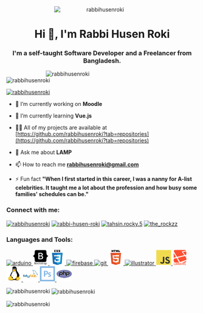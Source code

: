 <div align="center"><img style="display: block;
  margin-left: auto;
  margin-right: auto;
  width: 50%;" src="https://user-images.githubusercontent.com/84996850/215825471-ce85acd5-12ef-4a92-9456-dcfa46415e4f.gif" alt="rabbihusenroki" /></div>
<h1 align="center">Hi 👋, I'm Rabbi Husen Roki</h1>
<h3 align="center">I'm a self-taught Software Developer and a Freelancer from Bangladesh.</h3>
<img align="right" width="400" src="https://user-images.githubusercontent.com/84996850/215816917-132ab65c-2d38-4f06-98ba-fa58642d5f32.gif" alt="rabbihusenroki" />

<p align="left"> <img src="https://komarev.com/ghpvc/?username=rabbihusenroki&label=Profile%20views&color=0e75b6&style=flat" alt="rabbihusenroki" /> </p>

<p align="left"> <a href="https://twitter.com/rabbihusenroki" target="blank"><img src="https://img.shields.io/twitter/follow/rabbihusenroki?logo=twitter&style=for-the-badge" alt="rabbihusenroki" /></a> </p>

- 🔭 I’m currently working on **Moodle**

- 🌱 I’m currently learning **Vue.js**

- 👨‍💻 All of my projects are available at [https://github.com/rabbihusenroki?tab=repositories](https://github.com/rabbihusenroki?tab=repositories)

- 💬 Ask me about **LAMP**

- 📫 How to reach me **rabbihusenroki@gmail.com**

- ⚡ Fun fact **"When I first started in this career, I was a nanny for A-list celebrities. It taught me a lot about the profession and how busy some families' schedules can be."**

<h3 align="left">Connect with me:</h3>
<p align="left">
<a href="https://twitter.com/rabbihusenroki" target="blank"><img align="center" src="https://raw.githubusercontent.com/rahuldkjain/github-profile-readme-generator/master/src/images/icons/Social/twitter.svg" alt="rabbihusenroki" height="30" width="40" /></a>
<a href="https://linkedin.com/in/rabbi-husen-roki" target="blank"><img align="center" src="https://raw.githubusercontent.com/rahuldkjain/github-profile-readme-generator/master/src/images/icons/Social/linked-in-alt.svg" alt="rabbi-husen-roki" height="30" width="40" /></a>
<a href="https://fb.com/tahsin.rocky.5" target="blank"><img align="center" src="https://raw.githubusercontent.com/rahuldkjain/github-profile-readme-generator/master/src/images/icons/Social/facebook.svg" alt="tahsin.rocky.5" height="30" width="40" /></a>
<a href="https://instagram.com/the_rockzz" target="blank"><img align="center" src="https://raw.githubusercontent.com/rahuldkjain/github-profile-readme-generator/master/src/images/icons/Social/instagram.svg" alt="the_rockzz" height="30" width="40" /></a>
</p>

<h3 align="left">Languages and Tools:</h3>
<p align="left"> <a href="https://www.arduino.cc/" target="_blank" rel="noreferrer"> <img src="https://cdn.worldvectorlogo.com/logos/arduino-1.svg" alt="arduino" width="40" height="40"/> </a> <a href="https://getbootstrap.com" target="_blank" rel="noreferrer"> <img src="https://raw.githubusercontent.com/devicons/devicon/master/icons/bootstrap/bootstrap-plain-wordmark.svg" alt="bootstrap" width="40" height="40"/> </a> <a href="https://www.w3schools.com/css/" target="_blank" rel="noreferrer"> <img src="https://raw.githubusercontent.com/devicons/devicon/master/icons/css3/css3-original-wordmark.svg" alt="css3" width="40" height="40"/> </a> <a href="https://firebase.google.com/" target="_blank" rel="noreferrer"> <img src="https://www.vectorlogo.zone/logos/firebase/firebase-icon.svg" alt="firebase" width="40" height="40"/> </a> <a href="https://git-scm.com/" target="_blank" rel="noreferrer"> <img src="https://www.vectorlogo.zone/logos/git-scm/git-scm-icon.svg" alt="git" width="40" height="40"/> </a> <a href="https://www.w3.org/html/" target="_blank" rel="noreferrer"> <img src="https://raw.githubusercontent.com/devicons/devicon/master/icons/html5/html5-original-wordmark.svg" alt="html5" width="40" height="40"/> </a> <a href="https://www.adobe.com/in/products/illustrator.html" target="_blank" rel="noreferrer"> <img src="https://www.vectorlogo.zone/logos/adobe_illustrator/adobe_illustrator-icon.svg" alt="illustrator" width="40" height="40"/> </a> <a href="https://developer.mozilla.org/en-US/docs/Web/JavaScript" target="_blank" rel="noreferrer"> <img src="https://raw.githubusercontent.com/devicons/devicon/master/icons/javascript/javascript-original.svg" alt="javascript" width="40" height="40"/> </a> <a href="https://laravel.com/" target="_blank" rel="noreferrer"> <img src="https://raw.githubusercontent.com/devicons/devicon/master/icons/laravel/laravel-plain-wordmark.svg" alt="laravel" width="40" height="40"/> </a> <a href="https://www.linux.org/" target="_blank" rel="noreferrer"> <img src="https://raw.githubusercontent.com/devicons/devicon/master/icons/linux/linux-original.svg" alt="linux" width="40" height="40"/> </a> <a href="https://www.mysql.com/" target="_blank" rel="noreferrer"> <img src="https://raw.githubusercontent.com/devicons/devicon/master/icons/mysql/mysql-original-wordmark.svg" alt="mysql" width="40" height="40"/> </a> <a href="https://www.photoshop.com/en" target="_blank" rel="noreferrer"> <img src="https://raw.githubusercontent.com/devicons/devicon/master/icons/photoshop/photoshop-line.svg" alt="photoshop" width="40" height="40"/> </a> <a href="https://www.php.net" target="_blank" rel="noreferrer"> <img src="https://raw.githubusercontent.com/devicons/devicon/master/icons/php/php-original.svg" alt="php" width="40" height="40"/> </a> </p>

<p><img align="left" src="https://github-readme-stats.vercel.app/api/top-langs?username=rabbihusenroki&show_icons=true&locale=en&layout=compact" alt="rabbihusenroki" /></p>

<p>&nbsp;<img align="center" src="https://github-readme-stats.vercel.app/api?username=rabbihusenroki&show_icons=true&locale=en" alt="rabbihusenroki" /></p>

<p><img align="center" src="https://github-readme-streak-stats.herokuapp.com/?user=rabbihusenroki&" alt="rabbihusenroki" /></p>
